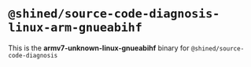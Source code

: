 # `@shined/source-code-diagnosis-linux-arm-gnueabihf`

This is the **armv7-unknown-linux-gnueabihf** binary for `@shined/source-code-diagnosis`
